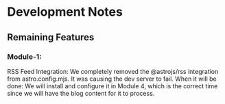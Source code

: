 # Development Notes

## Remaining Features

### Module-1:
RSS Feed Integration: We completely removed the @astrojs/rss integration from astro.config.mjs. It was causing the dev server to fail.
When it will be done: We will install and configure it in Module 4, which is the correct time since we will have the blog content for it to process.